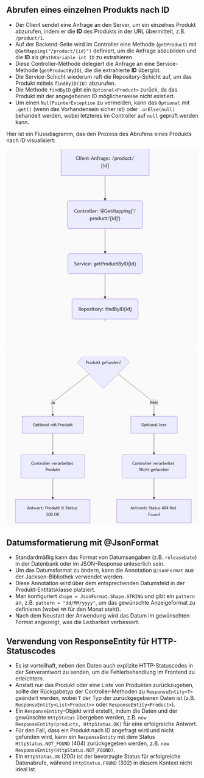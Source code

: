 ## Abrufen eines einzelnen Produkts nach ID
- Der Client sendet eine Anfrage an den Server, um ein einzelnes Produkt abzurufen, indem er die **ID** des Produkts in der URL übermittelt, z.B. `/product/1`.
- Auf der Backend-Seite wird im Controller eine Methode (`getProduct`) mit `@GetMapping("/product/{id}")` definiert, um die Anfrage abzubilden und die **ID** als `@PathVariable int ID` zu extrahieren.
- Diese Controller-Methode delegiert die Anfrage an eine Service-Methode (`getProductByID`), die die extrahierte **ID** übergibt.
- Die Service-Schicht wiederum ruft die Repository-Schicht auf, um das Produkt mittels `findByID(ID)` abzurufen.
- Die Methode `findByID` gibt ein `Optional<Product>` zurück, da das Produkt mit der angegebenen ID möglicherweise nicht existiert.
- Um einen `NullPointerException` zu vermeiden, kann das `Optional` mit `.get()` (wenn das Vorhandensein sicher ist) oder `.orElse(null)` behandelt werden, wobei letzteres im Controller auf `null` geprüft werden kann.

Hier ist ein Flussdiagramm, das den Prozess des Abrufens eines Produkts nach ID visualisiert:

![img.png](img.png)
![img_1.png](img_1.png)


## Datumsformatierung mit @JsonFormat
- Standardmäßig kann das Format von Datumsangaben (z.B. `releaseDate`) in der Datenbank oder im JSON-Response unleserlich sein.
- Um das Datumsformat zu ändern, kann die Annotation `@JsonFormat` aus der Jackson-Bibliothek verwendet werden.
- Diese Annotation wird über dem entsprechenden Datumsfeld in der Produkt-Entitätsklasse platziert.
- Man konfiguriert `shape = JsonFormat.Shape.STRING` und gibt ein `pattern` an, z.B. `pattern = "dd/MM/yyyy"`, um das gewünschte Anzeigeformat zu definieren (wobei `MM` für den Monat steht).
- Nach dem Neustart der Anwendung wird das Datum im gewünschten Format angezeigt, was die Lesbarkeit verbessert.

## Verwendung von ResponseEntity für HTTP-Statuscodes
- Es ist vorteilhaft, neben den Daten auch explizite HTTP-Statuscodes in der Serverantwort zu senden, um die Fehlerbehandlung im Frontend zu erleichtern.
- Anstatt nur das Produkt oder eine Liste von Produkten zurückzugeben, sollte der Rückgabetyp der Controller-Methoden zu `ResponseEntity<T>` geändert werden, wobei `T` der Typ der zurückgegebenen Daten ist (z.B. `ResponseEntity<List<Product>>` oder `ResponseEntity<Product>`).
- Ein `ResponseEntity`-Objekt wird erstellt, indem die Daten und der gewünschte `HttpStatus` übergeben werden, z.B. `new ResponseEntity(products, HttpStatus.OK)` für eine erfolgreiche Antwort.
- Für den Fall, dass ein Produkt nach ID angefragt wird und nicht gefunden wird, kann ein `ResponseEntity` mit dem Status `HttpStatus.NOT_FOUND` (404) zurückgegeben werden, z.B. `new ResponseEntity(HttpStatus.NOT_FOUND)`.
- Ein `HttpStatus.OK` (200) ist der bevorzugte Status für erfolgreiche Datenabrufe, während `HttpStatus.FOUND` (302) in diesem Kontext nicht ideal ist.